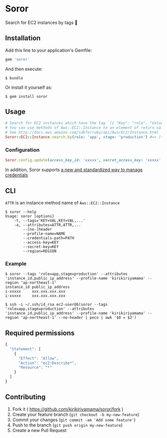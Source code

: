 # Soror

Search for EC2 instances by tags :mag_right:

## Installation

Add this line to your application's Gemfile:

```ruby
gem 'soror'
```

And then execute:

```
$ bundle
```

Or install it yourself as:

```
$ gem install soror
```

## Usage

```ruby
# Search for EC2 instances which have the tag `[{ "Key": "role", "Value": "app" }, { "Key": "stage", "Value": "production" }]`
# You can use methods of Aws::EC2::Instance to an element of return value
# See http://docs.aws.amazon.com/sdkforruby/api/Aws/EC2/Instance.html
Soror::EC2::Instance.search_by(role: 'app', stage: 'production') #=> [<Aws::EC2::Instance>, ...]
```

### Configuration

```ruby
Soror.config.update(access_key_id: 'xxxxx', secret_access_key: 'xxxxx', region: 'ap-northeast-1')
```

In addition, Soror supports [a new and standardized way to manage credentials](http://blogs.aws.amazon.com/security/post/Tx3D6U6WSFGOK2H/A-New-and-Standardized-Way-to-Manage-Credentials-in-the-AWS-SDKs)

## CLI

`ATTR` is an instance method name of `Aws::EC2::Instance`

```
$ soror --help
Usage: soror [options]
    -t, --tags='KEY=VAL,KEY=VAL,...'
    -a, --attributes=ATTR,ATTR,...
        --[no-]header
        --profile-name=NAME
        --credentials-path=PATH
        --access-key=KEY
        --secret-key=KEY
        --region=REGION
```

### Example

```
$ soror --tags 'role=app,stage=production' --attributes 'instance_id,public_ip_address' --profile-name 'kirikiriyamama' --region 'ap-northeast-1'
instance_id public_ip_address
i-xxxxx     xxx.xxx.xxx.xxx
i-xxxxx     xxx.xxx.xxx.xxx
```

```
$ ssh -i ~/.ssh/id_rsa ec2-user@$(soror --tags 'role=app,stage=production' --attributes 'instance_id,public_ip_address' --profile-name 'kirikiriyamama' --region 'ap-northeast-1' --no-header | peco | awk '$0 = $2')
```

## Required permissions

```js
{
  "Statement": [
    {
      "Effect": "Allow",
      "Action": "ec2:Describe*",
      "Resource": "*"
    }
  ]
}
```

## Contributing

1. Fork it ( https://github.com/kirikiriyamama/soror/fork )
2. Create your feature branch (`git checkout -b my-new-feature`)
3. Commit your changes (`git commit -am 'Add some feature'`)
4. Push to the branch (`git push origin my-new-feature`)
5. Create a new Pull Request
